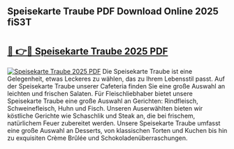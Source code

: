 ## Speisekarte Traube PDF Download Online 2025 fiS3T

# <h2><a href="http://gc8etnj.nevu.top/?p=Speisekarte+Traube">🔗 👉🔴 Speisekarte Traube 2025 PDF</a></h2>

[![Speisekarte Traube 2025 PDF](https://i.imgur.com/dBaPXMq.png)](http://gc8etnj.nevu.top/?p=Speisekarte+Traube)
Die Speisekarte Traube ist eine Gelegenheit, etwas Leckeres zu wählen, das zu Ihrem Lebensstil passt. Auf der Speisekarte Traube unserer Cafeteria finden Sie eine große Auswahl an leichten und frischen Salaten. Für Fleischliebhaber bietet unsere Speisekarte Traube eine große Auswahl an Gerichten: Rindfleisch, Schweinefleisch, Huhn und Fisch. Unseren Auserwählten bieten wir köstliche Gerichte wie Schaschlik und Steak an, die bei frischem, natürlichem Feuer zubereitet werden. Unsere Speisekarte Traube umfasst eine große Auswahl an Desserts, von klassischen Torten und Kuchen bis hin zu exquisiten Crème Brûlée und Schokoladenüberraschungen.
